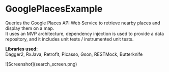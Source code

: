 # GooglePlacesExample
<p>
Queries the Google Places API Web Service to retrieve nearby places and display them on a map.</br>
It uses an MVP architecture, dependency injection is used to provide a data repository, and it includes unit tests / instrumented unit tests.
<p>
<b>Libraries used:</b></br>
Dagger2, RxJava, Retrofit, Picasso, Gson, RESTMock, Butterknife
</p>
![Screenshot](search_screen.png)
